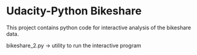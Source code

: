 # Udacity-Python Bikeshare

This project contains python code for interactive analysis of the bikeshare data.


bikeshare_2.py -> utility to run the interactive program

